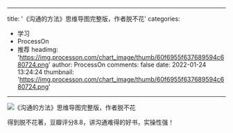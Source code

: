 
---
title: '《沟通的方法》思维导图完整版，作者脱不花'
categories: 
 - 学习
 - ProcessOn
 - 推荐
headimg: 'https://img.processon.com/chart_image/thumb/60f6955f637689594c680724.png'
author: ProcessOn
comments: false
date: 2022-01-24 13:24:24
thumbnail: 'https://img.processon.com/chart_image/thumb/60f6955f637689594c680724.png'
---

<div>   
<img class="thumb" alt="《沟通的方法》思维导图完整版，作者脱不花" src="https://img.processon.com/chart_image/thumb/60f6955f637689594c680724.png" referrerpolicy="no-referrer">
<p>得到脱不花著，豆瓣评分8.8，讲沟通难得的好书，实操性强！</p>  
</div>
            